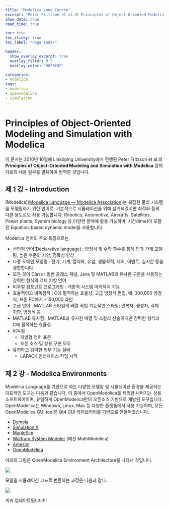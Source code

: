```yaml
---
title: "Modelica Long Course" 
excerpt: "Peter Fritzson et al.의 Principles of Object-Oriented Modeling and Simulation with Modelica 강의 내용 일부를 발췌하여 번역한 것입니다."
show_date: true
read_time: true

toc: true
toc_sticky: true
toc_label: "Page Index"

header:
  show_overlay_excerpt: true
  overlay_filter: 0.5
  overlay_color: "#8FBC8F"

categories: 
- modelica
tags: 
- modelica
- openmodelica
- simulation
---
```

# Principles of Object-Oriented Modeling and Simulation with Modelica

이 문서는 2010년 10월에  Linköping University에서 진행된 Peter Fritzson et al.의 **Principles of Object-Oriented Modeling and Simulation with Modelica** 강의자료의 내용 일부를 발췌하여 번역한 것입니다.

## 제 1 강 - Introduction

[Modelica]([Modelica Language — Modelica Association](https://modelica.org/modelicalanguage.html))는 복잡한 물리 시스템을 모델링하기 위한 언어로, 기본적으로 시뮬레이션을 위해 설계되었지만 최적화 등의 다른 용도로도 사용 가능합니다. Robotics, Automotive, Aircrafts, Satellites, Power plants, System biology 등 다양한 분야에 활용 가능하며, 시간(time)이 포함된 Equation-based dynamic model을 사용합니다.

Modelica 언어의 주요 특징으로는,

- 선언적 언어(Declarative language) : 방정식 및 수학 함수를 통해 인과 관계 모델링, 높은 수준의 사양, 정확성 향상
- 다중 도메인 모델링 : 전기, 기계, 열역학, 유압, 생물학적, 제어, 이벤트, 실시간 등을 결합합니다.
- 모든 것이 Class : 일반 클래스 개념, Java 및 MATLAB과 유사한 구문을 사용하는 강력한 형식의 객체 지향 언어
- 비주얼 컴포넌트 프로그래밍 : 계층적 시스템 아키텍처 기능
- 효율적이고 비독점적 : C에 필적하는 효율성; 고급 방정식 편집, 예: 300,000 방정식, 표준 PC에서 ~150,000 라인
- 고급 언어 : MATLAB 스타일의 배열 작업 기능적인 스타일; 반복자, 생성자, 객체 지향, 방정식 등
- MATLAB 유사점 : MATLAB과 유사한 배열 및 스칼라 산술이지만 강력한 형식과 C에 필적하는 효율성.
- 비독점
  - 개방형 언어 표준
  - 오픈 소스 및 상용 구현 모두
- 유연하고 강력한 외부 기능 설비
  - LAPACK 인터페이스 작업 시작

## 제 2 강 - Modelica Environments

Modelica Language를 기반으로 하는 다양한 모델링 및 시뮬레이션 환경을 제공하는 대표적인 도구는 다음과 같습니다. 이 중에서 OpenModelica를 제외한 나머지는 상용 소프트웨어이며, 유일하게 OpenModelica만이 오픈소스 기반으로 개발된 도구입니다. OpenModelica는 Windows, Linux, Mac 등 다양한 플랫폼에서 사용 가능하며, 모든 OpenModelica GUI tool은 Qt4 GUI 라이브러리를 기반으로 만들어졌습니다.

- [Dymola](https://www.3ds.com/ko/products-services/catia/products/dymola/)
- [Simulation X](https://www.esi-group.com/products/system-simulation)
- [MapleSim](https://www.maplesoft.com/products/maplesim/)
- [Wolfram System Modeler](https://www.wolfram.com/system-modeler/) (예전 MathModelica)
- [Amesim](https://www.plm.automation.siemens.com/global/ko/products/simcenter/simcenter-amesim.html)
- [OpenModelica](https://www.openmodelica.org/)

아래의 그림은 OpenModelica Environment Architecture를 나타낸 것입니다.

<img src="{{ site.url }}/assets/img/om_fig01.jpg" />

모델을 시뮬레이션 코드로 변환하는 과정은 다음과 같다.

<img src="{{ site.url }}/assets/img/om_fig02.jpg" />

계속 업데이트됩니다!!!

